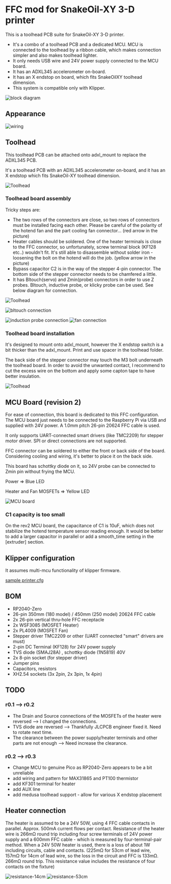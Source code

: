 # FFC mod for SnakeOil-XY 3-D printer

This is a toolhead PCB suite for SnakeOil-XY 3-D printer.
* It's a combo of a toolhead PCB and a dedicated MCU. MCU is connected to the toolhead by a ribbon cable, which makes connection simpler and also makes toolhead lighter.
* It only needs USB wire and 24V power supply connected to the MCU board.
* It has an ADXL345 accelerometer on-board.
* It has an X endstop on board, which fits SnakeOilXY toolhead dimension.
* This system is compatible only with Klipper.

![block diagram](blockdiagram.drawio.svg)

## Appearance

![wiring](images/wiring.jpeg)

## Toolhead

This toolhead PCB can be attached onto adxl_mount to replace the ADXL345 PCB.

It's a toolhead PCB with an ADXL345 accelerometer on-board, and it has an X endstop which fits SnakeOil-XY toolhead dimension.

![Toolhead](images/ffc-toolhead.jpeg)

### Toolhead board assembly

Tricky steps are:

* The two rows of the connectors are close, so two rows of connectors must be installed facing each other. Please be careful of the polarity of the hotend fan and the part cooling fan connector... (red arrow in the picture)
* Heater cables should be soldered. One of the heater terminals is close to the FFC connector, so unfortunately, screw terminal block (KF128 etc..) wouldn't fit. It's still able to disassemble without solder iron - loosening the bolt on the hotend will do the job. (yellow arrow in the picture)
* Bypass capacitor C2 is in the way of the stepper 4-pin connector. The bottom side of the stepper connector needs to be chamfered a little.
* It has Bltouch(servo) and Zmin(probe) connectors in order to use Z probes. Bltouch, inductive probe, or klicky probe can be used. See below diagram for connection.

![Toolhead](images/toolhead-issues.jpeg)

![bltouch connection](bltouch.drawio.svg)

![induction probe connection](induction_probe.drawio.svg)
![fan connection](fan_connectors.drawio.svg)

### Toolhead board installation

It's designed to mount onto adxl_mount, however the X endstop switch is a bit thicker than the adxl_mount. Print and use spacer in the toolhead folder.

The back side of the stepper connector may touch the M3 bolt underneath the toolhead board. In order to avoid the unwanted contact, I recommend to cut the excess wire on the bottom and apply some capton tape to have better insulation.

![Toolhead](images/toolhead-installation.jpeg)

## MCU Board (revision 2)

For ease of connection, this board is dedicated to this FFC configuration. The MCU board just needs to be connected to the Raspberry Pi via USB and supplied with 24V power. A 1.0mm pitch 26-pin 20624 FFC cable is used.

It only supports UART-connected smart drivers (like TMC2209) for stepper motor driver. SPI or direct connections are not supported.

FFC connector can be soldered to either the front or back side of the board. Considering cooling and wiring, it's better to place it on the back side.

This board has schottky diode on it, so 24V probe can be connected to Zmin pin without frying the MCU.

Power => Blue LED

Heater and Fan MOSFETs => Yellow LED

![MCU board](images/ffc-mcu.jpeg)

### C1 capacity is too small
On the rev2 MCU board, the capacitance of C1 is 10uF, which does not stabilize the hotend temperature sensor reading enough. It would be better to add a larger capacitor in parallel or add a smooth_time setting in the [extruder] section.

## Klipper configuration

It assumes multi-mcu functionality of klipper firmware.

[sample printer.cfg](klipper/sample_printer.cfg)

## BOM

* RP2040-Zero
* 26-pin 350mm (180 model) / 450mm (250 model) 20624 FFC cable
* 2x 26-pin vertical thru-hole FFC receptacle
* 2x WSF3085 (MOSFET Heater)
* 2x PL4009 (MOSFET Fan)
* Stepper driver TMC2209 or other (UART connected "smart" drivers are must)
* 2-pin DC Terminal (KF128) for 24V power supply
* TVS diode (SMAJ28A) , schottky diode (1N5819) 40V
* 2x 8-pin socket (for stepper driver)
* Jumper pins
* Capacitors, resistors
* XH2.54 sockets (3x 2pin, 2x 3pin, 1x 4pin)

## TODO

### r0.1 --> r0.2

* The Drain and Source connections of the MOSFETs of the heater were reversed --> I changed the connections.
* TVS diode are reversed --> Thankfully JLCPCB engineer fixed it. Need to rotate next time.
* The clearance between the power supply/heater terminals and other parts are not enough --> Need increase the clearance.

### r0.2 --> r0.3

* Change MCU to genuine Pico as RP2040-Zero appears to be a bit unreliable
* add wiring and pattern for MAX31865 and PT100 thermistor
* add KF301 terminal for heater
* add AUX line
* add medusa toolhead support - allow for various X endstop placement

## Heater connection

The heater is assumed to be a 24V 50W, using 4 FFC cable contacts in parallel. Approx. 500mA current flows per contact.
Resistance of the heater wire is 266mΩ round trip including four screw terminals of 24V power supply and a 600mm FFC cable - which is measured by four-terminal-pair method.
When a 24V 50W heater is used, there is a loss of about 1W including circuits, cable and contacts. (225mΩ for 53cm of lead wire, 157mΩ for 14cm of lead wire, so the loss in the circuit and FFC is 133mΩ. 266mΩ round trip. This resistance value includes the resistance of four contacts on the fixture)

![resistance-14cm](images/resistance-14cm.jpeg)
![resistance-53cm](images/resistance-53cm.jpeg)
